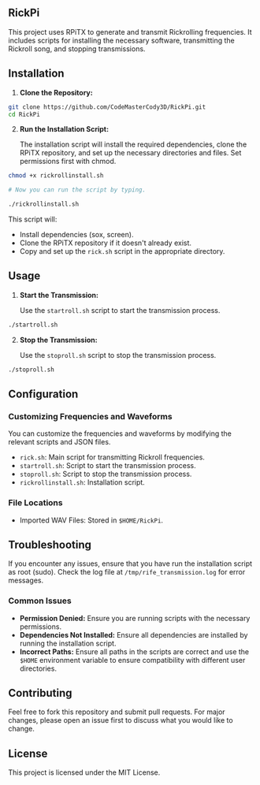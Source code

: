 
## RickPi

This project uses RPiTX to generate and transmit Rickrolling frequencies. It includes scripts for installing the necessary software, transmitting the Rickroll song, and stopping transmissions.

## Installation

1. **Clone the Repository:**
   
```sh
git clone https://github.com/CodeMasterCody3D/RickPi.git
cd RickPi
```

2. **Run the Installation Script:**

   The installation script will install the required dependencies, clone the RPiTX repository, and set up the necessary directories and files. Set permissions first with chmod.

```sh
chmod +x rickrollinstall.sh

# Now you can run the script by typing.

./rickrollinstall.sh
```
   
   This script will:
   - Install dependencies (sox, screen).
   - Clone the RPiTX repository if it doesn't already exist.
   - Copy and set up the `rick.sh` script in the appropriate directory.

## Usage

1. **Start the Transmission:**

   Use the `startroll.sh` script to start the transmission process.

```sh
./startroll.sh
```

2. **Stop the Transmission:**

   Use the `stoproll.sh` script to stop the transmission process.

```sh
./stoproll.sh
```

## Configuration

### Customizing Frequencies and Waveforms

You can customize the frequencies and waveforms by modifying the relevant scripts and JSON files.

- `rick.sh`: Main script for transmitting Rickroll frequencies.
- `startroll.sh`: Script to start the transmission process.
- `stoproll.sh`: Script to stop the transmission process.
- `rickrollinstall.sh`: Installation script.

### File Locations

- Imported WAV Files: Stored in `$HOME/RickPi`.

## Troubleshooting

If you encounter any issues, ensure that you have run the installation script as root (sudo). Check the log file at `/tmp/rife_transmission.log` for error messages.

### Common Issues

- **Permission Denied:** Ensure you are running scripts with the necessary permissions.
- **Dependencies Not Installed:** Ensure all dependencies are installed by running the installation script.
- **Incorrect Paths:** Ensure all paths in the scripts are correct and use the `$HOME` environment variable to ensure compatibility with different user directories.

## Contributing

Feel free to fork this repository and submit pull requests. For major changes, please open an issue first to discuss what you would like to change.

## License

This project is licensed under the MIT License.
